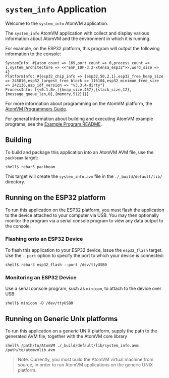 # `system_info` Application

Welcome to the `system_info` AtomVM application.

The `system_info` AtomVM application with collect and display various information about AtomVM and the environment in which it is running.

For example, on the ESP32 platform, this program will output the following information to the console:

    SystemInfo: #{atom_count => 169,port_count => 0,process_count => 1,system_architecture => <<"ESP_IDF-3.2-xtensa_esp32">>,word_size => 4}
    PlatformInfo: #{esp32_chip_info => {esp32,50,2,1},esp32_free_heap_size => 245816,esp32_largest_free_block => 116104,esp32_minimum_free_size => 242136,esp_idf_version => "v3.3.4-dirty"}
    ProcessInfo: [{<0.1.0>,[{heap_size,457},{stack_size,12},{message_queue_len,0},{memory,512}]}]

For more information about programming on the AtomVM platform, the [AtomVM Programmers Guide](https://doc.atomvm.net/programmers-guide.html).

For general information about building and executing AtomVM example programs, see the [Example Program README](../README.md).

## Building

To build and package this application into an AtomVM AVM file, use the `packbeam` target:

    shell$ rebar3 packbeam

This target will create the `system_info.avm` file in the `./_build/default/lib/` directory.

## Running on the ESP32 platform

To run this application on the ESP32 platform, you must flash the application to the device attached to your computer via USB.  You may then optionally monitor the program via a serial console program to view any data output to the console.

### Flashing onto an ESP32 Device

To flash this application to your ESP32 device, issue the `esp32_flash` target.  Use the `--port` option to specify the port to which your device is connected:

    shell$ rebar3 esp32_flash --port /dev/ttyUSB0

### Monitoring an ESP32 Device

Use a serial console program, such as `minicom`, to attach to the device over USB:

    shell$ minicom -D /dev/ttyUSB0

## Running on Generic Unix platforms

To run this application on a generic UNIX platform, supply the path to the generated AVM file, together with the AtomVM core library

    shell% /path/to/AtomVM ./_build/default/lib/system_info.avm /path/to/atomvmlib.avm

> Note.  Currently, you must build the AtomVM virtual machine from source, in order to run AtomVM applications on the generic UNIX platform.
